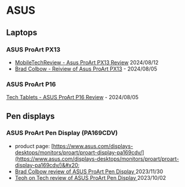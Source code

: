 # ASUS

## Laptops

### ASUS ProArt PX13&#x20;

* [MobileTechReview - Asus ProArt PX13 Review](https://www.youtube.com/watch?v=kcGxlhS-YZo) 2024/08/12&#x20;
* [Brad Colbow - Reiview of Asus ProArt PX13](https://www.youtube.com/watch?v=JcT6CZHBXgY) - 2024/08/05

### ASUS ProArt P16

[Tech Tablets - ASUS ProArt P16 Review](https://www.youtube.com/watch?v=aQ3sSHuqaqA) - 2024/08/05&#x20;

## Pen displays

### ASUS ProArt Pen Display (PA169CDV)

* product page: [https://www.asus.com/displays-desktops/monitors/proart/proart-display-pa169cdv/](https://www.asus.com/displays-desktops/monitors/proart/proart-display-pa169cdv/)&#x20;
* [Brad Colbow review of ASUS ProArt Pen Display ](https://www.youtube.com/watch?v=867nj5QtxlQ)2023/11/30
* [Teoh on Tech review of ASUS ProArt Pen Display ](https://www.youtube.com/watch?v=jglWaHy1c8o)2023/10/02
